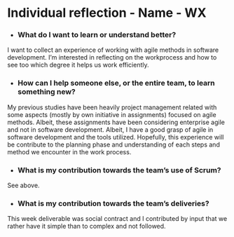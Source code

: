 # Individual reflection - Name - WX

- ### What do I want to learn or understand better?

I want to collect an experience of working with agile methods in software development. I’m interested in reflecting on the workprocess and how to see too which degree it helps us work efficiently.

- ### How can I help someone else, or the entire team, to learn something new?

My previous studies have been heavily project management related with some aspects (mostly by own initiative in assignments) focused on agile methods. Albeit, these assignments have been considering enterprise agile and not in software development. Albeit, I have a good grasp of agile in software development and the tools utilized. Hopefully, this experience will be contribute to the planning phase and understanding of each steps and method we encounter in the work process.

- ### What is my contribution towards the team’s use of Scrum?

See above.
- ### What is my contribution towards the team’s deliveries?

This week deliverable was social contract and I contributed by input that we rather have it simple than to complex and not followed.



